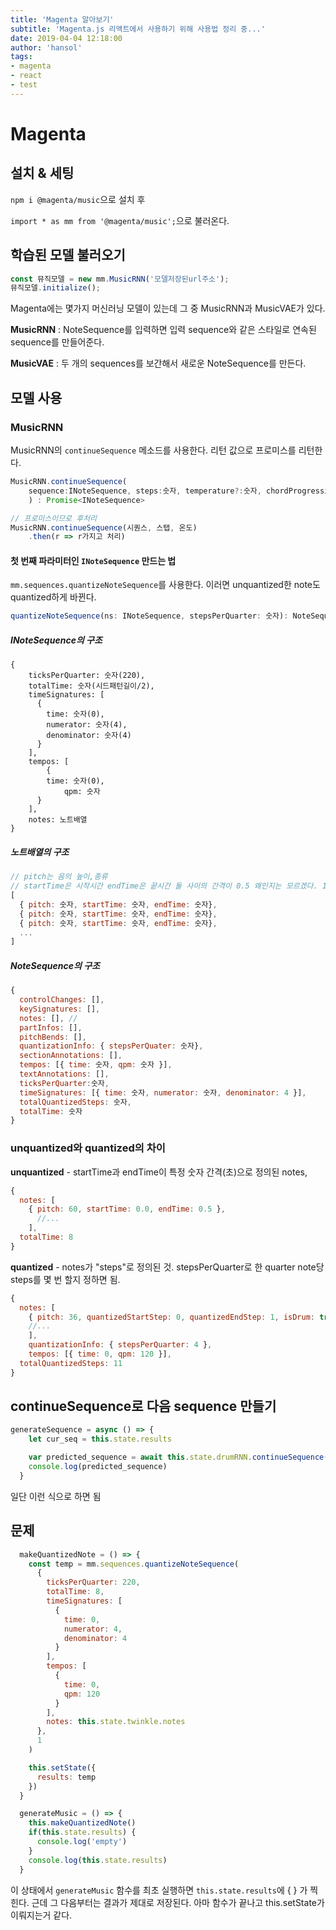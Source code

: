 ```yaml
---
title: 'Magenta 알아보기'
subtitle: 'Magenta.js 리액트에서 사용하기 위해 사용법 정리 중...'
date: 2019-04-04 12:18:00
author: 'hansol'
tags:
- magenta
- react
- test
---
```


# Magenta

## 설치 & 세팅

`npm i @magenta/music`으로 설치 후

`import * as mm from '@magenta/music';`으로 불러온다.



## 학습된 모델 불러오기

```javascript
const 뮤직모델 = new mm.MusicRNN('모델저장된url주소');
뮤직모델.initialize();
```

Magenta에는 몇가지 머신러닝 모델이 있는데 그 중 MusicRNN과 MusicVAE가 있다. 

**MusicRNN** : NoteSequence를 입력하면 입력 sequence와 같은 스타일로 연속된 sequence를 만들어준다.

**MusicVAE** : 두 개의 sequences를 보간해서 새로운 NoteSequence를 만든다.



## 모델 사용

### MusicRNN

MusicRNN의 `continueSequence` 메소드를 사용한다. 리턴 값으로 프로미스를 리턴한다.

```javascript
MusicRNN.continueSequence(
  	sequence:INoteSequence, steps:숫자, temperature?:숫자, chordProgression?:스트링[]
	) : Promise<INoteSequence>
```

```javascript
// 프로미스이므로 후처리
MusicRNN.continueSequence(시퀀스, 스탭, 온도)
	.then(r => r가지고 처리)
```



 #### 첫 번째 파라미터인 `INoteSequence` 만드는 법

`mm.sequences.quantizeNoteSequence`를 사용한다. 이러면 unquantized한 note도 quantized하게 바뀐다.

```javascript
quantizeNoteSequence(ns: INoteSequence, stepsPerQuarter: 숫자): NoteSequence
```

##### INoteSequence의 구조

```
{
  	ticksPerQuarter: 숫자(220),
  	totalTime: 숫자(시드패턴길이/2),
    timeSignatures: [
      {
        time: 숫자(0),
        numerator: 숫자(4),
        denominator: 숫자(4)
      }  
    ],
    tempos: [
    	{
      	time: 숫자(0),
     		qpm: 숫자
      }
    ],
    notes: 노트배열
}
```

##### 노트배열의 구조

```javascript
// pitch는 음의 높이,종류
// startTime은 시작시간 endTime은 끝시간 둘 사이의 간격이 0.5 왜인지는 모르겠다. 1로 해도 되긴함
[
  { pitch: 숫자, startTime: 숫자, endTime: 숫자},
  { pitch: 숫자, startTime: 숫자, endTime: 숫자},
  { pitch: 숫자, startTime: 숫자, endTime: 숫자},
  ...
]
```

##### NoteSequence의 구조

```javascript
{
  controlChanges: [],
  keySignatures: [],
  notes: [], // 
  partInfos: [],
  pitchBends: [],
  quantizationInfo: { stepsPerQuater: 숫자},
  sectionAnnotations: [],
  tempos: [{ time: 숫자, qpm: 숫자 }],
  textAnnotations: [],
  ticksPerQuarter:숫자,
  timeSignatures: [{ time: 숫자, numerator: 숫자, denominator: 4 }],
  totalQuantizedSteps: 숫자,
  totalTime: 숫자
}
```



### unquantized와 quantized의 차이

**unquantized** - startTime과 endTime이 특정 숫자 간격(초)으로 정의된 notes,

```javascript
{
  notes: [
  	{ pitch: 60, startTime: 0.0, endTime: 0.5 },
	  //...
	],
  totalTime: 8
}
```

**quantized** - notes가 "steps"로 정의된 것. stepsPerQuarter로 한 quarter note당 steps를 몇 번 할지 정하면 됨.

```javascript
{
  notes: [
  	{ pitch: 36, quantizedStartStep: 0, quantizedEndStep: 1, isDrum: true },
  	//...
	],
	quantizationInfo: { stepsPerQuarter: 4 },
	tempos: [{ time: 0, qpm: 120 }],
  totalQuantizedSteps: 11
}
```



## continueSequence로 다음 sequence 만들기

```jsx
generateSequence = async () => {
    let cur_seq = this.state.results

    var predicted_sequence = await this.state.drumRNN.continueSequence(cur_seq, 16, 1).then(r => this.setState({ final: r }))
    console.log(predicted_sequence)
  }
```

일단 이런 식으로 하면 됨



## 문제

```jsx
  makeQuantizedNote = () => {
    const temp = mm.sequences.quantizeNoteSequence(
      {
        ticksPerQuarter: 220,
        totalTime: 8,
        timeSignatures: [
          {
            time: 0,
            numerator: 4,
            denominator: 4
          }
        ],
        tempos: [
          {
            time: 0,
            qpm: 120
          }
        ],
        notes: this.state.twinkle.notes
      },
      1
    )

    this.setState({
      results: temp
    })
  }

  generateMusic = () => {
    this.makeQuantizedNote()
    if(this.state.results) {
      console.log('empty')
    }
    console.log(this.state.results)
  }
```

이 상태에서 `generateMusic` 함수를 최초 실행하면 `this.state.results`에 { } 가 찍힌다. 근데 그 다음부터는 결과가 제대로 저장된다. 아마 함수가 끝나고 this.setState가 이뤄지는거 같다.



































































